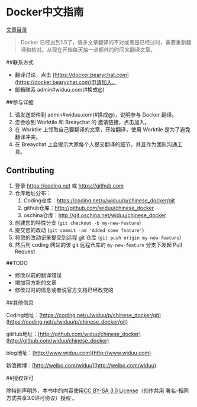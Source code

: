 Docker中文指南
===

[文章目录](./SUMMARY.md)

>Docker 已经出到1.5了，很多文章翻译的不对或者是已经过时，需要重新翻译和核对。从现在开始每天抽一点额外的时间来翻译文章。

##联系方式

- 翻译讨论，点击 [https://docker.bearychat.com](https://docker.bearychat.com)申请加入。
- 邮箱联系  admin#widuu.com(#换成@)

##参与详细

1. 请发送邮件到 admin#widuu.com(#换成@)，说明参与 Docker 翻译。
2. 您会收到 Worktile 和 Breaychat 的 邀请链接，点击加入。
3. 在 Worktile 上领取自己要翻译的文章，开始翻译，使用 Worktile 是为了避免翻译冲突。 
4. 在 Breaychat 上会提示大家每个人提交翻译的细节，并且作为团队沟通工具。
 

## Contributing

1. 登录 <https://coding.net> 或 <https://github.com>
2. 仓库地址分布： 
	1.  Coding仓库：<https://coding.net/u/widuu/p/chinese_docker/git> 
	1.  github仓库：<http://github.com/widuu/chinese_docker>
	1. oschina仓库：<http://git.oschina.net/widuu/chinese_docker>
3. 创建您的特性分支 (`git checkout -b my-new-feature`)
4. 提交您的改动 (`git commit -am 'Added some feature'`)
5. 将您的改动记录提交到远程 git 仓库 (`git push origin my-new-feature`)
6. 然后到 coding 网站的该 git 远程仓库的 `my-new-feature` 分支下发起 Pull Request


##TODO

- 修改以前的翻译错误
- 增加官方新的文章
- 修改过时的信息或者说官方文档已经改变的

##其他信息

Coding地址：[https://coding.net/u/widuu/p/chinese_docker/git](https://coding.net/u/widuu/p/chinese_docker/git)

gitHub地址：[http://github.com/widuu/chinese_docker](http://github.com/widuu/chinese_docker)

blog地址：[http://www.widuu.com](http://www.widuu.com)

新浪微博：[http://weibo.com/widuu](http://weibo.com/widuu)


##授权许可

除特别声明外，本书中的内容使用[CC BY-SA 3.0 License](http://creativecommons.org/licenses/by-sa/3.0/)（创作共用 署名-相同方式共享3.0许可协议）授权 。



